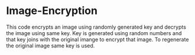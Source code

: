 # Image-Encryption
This code encrypts an image using randomly generated key and decrypts the image using same key.
Key is generated using random numbers and that key joins with the original imange to encrypt that image.
To regenerate the original image same key is used.
